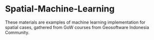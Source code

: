 # Spatial-Machine-Learning
These materials are examples of machine learning implementation for spatial cases, gathered from GoW courses from Geosoftware Indonesia Community.
